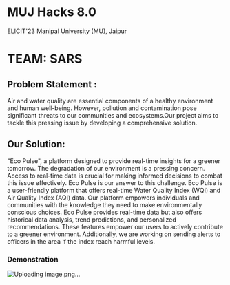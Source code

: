 # MUJ Hacks 8.0
ELICIT'23
Manipal University (MU), Jaipur

# TEAM: SARS
## Problem Statement :
Air and water quality are essential components of a healthy environment and human well-being. However, pollution and contamination pose significant threats to our communities and ecosystems.Our project aims to tackle this pressing issue by developing a comprehensive solution.

## Our Solution: 
"Eco Pulse", a platform designed to provide real-time insights for a greener tomorrow.
The degradation of our environment is a pressing concern. Access to real-time data is crucial for making informed decisions to combat this issue effectively. Eco Pulse is our answer to this challenge. Eco Pulse is a user-friendly platform that offers real-time Water Quality Index (WQI) and Air Quality Index (AQI) data. Our platform empowers individuals and communities with the knowledge they need to make environmentally conscious choices. Eco Pulse provides real-time data but also offers historical data analysis, trend predictions, and personalized recommendations. These features empower our users to actively contribute to a greener environment. Additionally, we are working on sending alerts to officers in the area if the index reach harmful levels. 

### Demonstration
![Uploading image.png…]()
